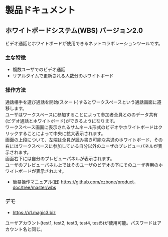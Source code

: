 # 製品ドキュメント

## ホワイトボードシステム(WBS) バージョン2.0

ビデオ通話とホワイトボードが使用できるネットコラボレーションツールです。

### 主な特徴

- 複数ユーザでのビデオ通話
- リアルタイムで更新される人数分のホワイトボード

### 操作方法

通話相手を選び通話を開始(スタート)するとワークスペースという通話画面に遷移します。  
ユーザはワークスペースに参加することによって参加者全員とののデータ共有(ビデオ通話とホワイトボード)ができるようになります。  
ワークスペース画面に表示されるサムネール形式のビデオやホワイトボードはクリックすることによって中央に拡大表示されます。  
画面の上段について、左端は全員が読み書き可能な共通のホワイトボード、その右にはワークスペースに参加している自分以外のユーザのプレビューパネルが表示されます。  
画面右下には自分のプレビューパネルが表示されます。  
ユーザのプレビューパネル上ではそのユーザのビデオの下にそのユーザ専用のホワイトボードが表示されます。  


- 簡易操作マニュアル(旧) https://github.com/czbone/product-doc/tree/master/wbs

### デモ

- https://x1.magic3.biz

ユーザアカウント(test1, test2, test3, test4, test5)が使用可能。パスワードはアカウント名と同じ。